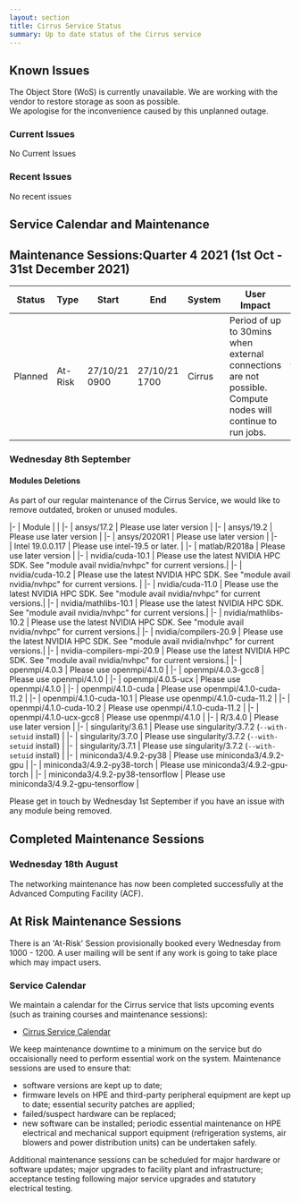 ```yaml
---
layout: section
title: Cirrus Service Status
summary: Up to date status of the Cirrus service
---
```


## Known Issues
The Object Store (WoS) is currently unavailable. We are working with the vendor to restore storage as soon as possible.  
We apologise for the inconvenience caused by this unplanned outage. 

### Current Issues

No Current Issues

### Recent Issues

No recent issues

## Service Calendar and Maintenance

## Maintenance Sessions:Quarter 4 2021 (1st Oct - 31st December 2021)

| Status | Type | Start | End | System | User Impact | Reason |
| ---    | ---  | ---   | --- | ---    | ---         | ---    |
| Planned | At-Risk | 27/10/21 0900 | 27/10/21 1700 | Cirrus | Period of up to 30mins when external connections are not possible. Compute nodes will continue to run jobs. | Network upgrade at the Advanced Computing Facility (ACF) |



### Wednesday 8th September 
#### Modules Deletions
As part of our regular maintenance of the Cirrus Service, we would like to remove outdated, broken or unused modules.


|-
| Module |  | 
|-
| ansys/17.2 | Please use later version | 
|-
| ansys/19.2 | Please use later version | 
|-
| ansys/2020R1 | Please use later version | 
|-	
| Intel 19.0.0.117 | Please use intel-19.5 or later. | 
|-
| matlab/R2018a	|  Please use later version |
|-
| nvidia/cuda-10.1 | Please use the latest NVIDIA HPC SDK. See "module avail nvidia/nvhpc" for current versions.|
|-
| nvidia/cuda-10.2	| Please use the latest NVIDIA HPC SDK. See "module avail nvidia/nvhpc" for current versions. |
|-
| nvidia/cuda-11.0	| Please use the latest NVIDIA HPC SDK. See "module avail nvidia/nvhpc" for current versions.|
|-
| nvidia/mathlibs-10.1	| Please use the latest NVIDIA HPC SDK. See "module avail nvidia/nvhpc" for current versions.|
|-
| nvidia/mathlibs-10.2	| Please use the latest NVIDIA HPC SDK. See "module avail nvidia/nvhpc" for current versions.|
|-
| nvidia/compilers-20.9	| Please use the latest NVIDIA HPC SDK. See "module avail nvidia/nvhpc" for current versions.|
|-
| nvidia-compilers-mpi-20.9	| Please use the latest NVIDIA HPC SDK. See "module avail nvidia/nvhpc" for current versions.|
|-
| openmpi/4.0.3	      | Please use openmpi/4.1.0 |
|-
| openmpi/4.0.3-gcc8	| Please use openmpi/4.1.0 |
|-
| openmpi/4.0.5-ucx	| Please use openmpi/4.1.0 |
|-
| openmpi/4.1.0-cuda	| Please use openmpi/4.1.0-cuda-11.2 |
|-
| openmpi/4.1.0-cuda-10.1	| Please use openmpi/4.1.0-cuda-11.2 |
|-
| openmpi/4.1.0-cuda-10.2	| Please use openmpi/4.1.0-cuda-11.2 |
|-
| openmpi/4.1.0-ucx-gcc8	| Please use openmpi/4.1.0 |
|-
| R/3.4.0	| Please use later version |
|-
| singularity/3.6.1	| Please use singularity/3.7.2 (`--with-setuid` install) |
|-
| singularity/3.7.0	| Please use singularity/3.7.2 (`--with-setuid` install) |
|-
| singularity/3.7.1	| Please use singularity/3.7.2 (`--with-setuid` install) |
|-
| miniconda3/4.9.2-py38    | Please use miniconda3/4.9.2-gpu |
|-
| miniconda3/4.9.2-py38-torch    | Please use miniconda3/4.9.2-gpu-torch |
|-
| miniconda3/4.9.2-py38-tensorflow    | Please use miniconda3/4.9.2-gpu-tensorflow |

Please get in touch by Wednesday 1st September if you have an issue with any module being removed.
<!--There are regular 'At-Risk' maintenance sessions on Wednesdays from 1000-1200. -->

## Completed Maintenance Sessions
### Wednesday 18th August 

The networking maintenance has now been completed successfully at the Advanced Computing Facility (ACF). 

## At Risk Maintenance Sessions

There is an 'At-Risk' Session provisionally booked every Wednesday from 1000 - 1200. 
A user mailing will be sent if any work is going to take place which may impact users.

### Service Calendar

We maintain a calendar for the Cirrus service that lists upcoming events (such
as training courses and maintenance sessions):

- [Cirrus Service Calendar](calendar.html)

We keep maintenance downtime to a minimum on the service but do occaisionally
need to perform essential work on the system. Maintenance sessions are used to 
ensure that:

* software versions are kept up to date;
* firmware levels on HPE and third-party peripheral equipment are kept up to date;
essential security patches are applied;
* failed/suspect hardware can be replaced;
* new software can be installed;
periodic essential maintenance on HPE electrical and mechanical support equipment (refrigeration systems, air blowers and power distribution units) can be undertaken safely.

Additional maintenance sessions can be scheduled for major hardware or software updates; major upgrades to facility plant and infrastructure; acceptance testing following major service upgrades and statutory electrical testing.

